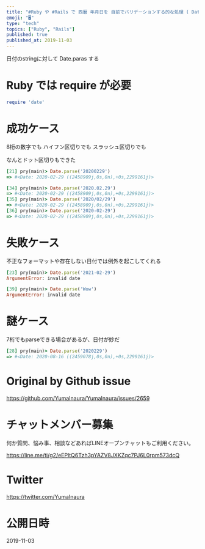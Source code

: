 ```yaml
---
title: "#Ruby や #Rails で 西暦 年月日を 自前でバリデーションする的な処理 ( Date.parse )"
emoji: "🖥"
type: "tech"
topics: ["Ruby", "Rails"]
published: true
published_at: 2019-11-03
---
```


日付のstringに対して Date.paras する

# Ruby では require が必要

```rb
require 'date'
```

# 成功ケース

8桁の数字でも ハイフン区切りでも スラッシュ区切りでも

なんとドット区切りもできた

```rb
[21] pry(main)> Date.parse('20200229')
=> #<Date: 2020-02-29 ((2458909j,0s,0n),+0s,2299161j)>

[34] pry(main)> Date.parse('2020.02.29')
=> #<Date: 2020-02-29 ((2458909j,0s,0n),+0s,2299161j)>
[35] pry(main)> Date.parse('2020/02/29')
=> #<Date: 2020-02-29 ((2458909j,0s,0n),+0s,2299161j)>
[36] pry(main)> Date.parse('2020-02-29')
=> #<Date: 2020-02-29 ((2458909j,0s,0n),+0s,2299161j)>

```

# 失敗ケース

不正なフォーマットや存在しない日付では例外を起こしてくれる

```rb
[23] pry(main)> Date.parse('2021-02-29')
ArgumentError: invalid date

[39] pry(main)> Date.parse('Wow')
ArgumentError: invalid date
```


# 謎ケース

7桁でもparseできる場合があるが、日付が妙だ

```rb
[28] pry(main)> Date.parse('2020229')
=> #<Date: 2020-08-16 ((2459078j,0s,0n),+0s,2299161j)>
```

# Original by Github issue

https://github.com/YumaInaura/YumaInaura/issues/2659








<!-- Update From Qiita API -->

# チャットメンバー募集


何か質問、悩み事、相談などあればLINEオープンチャットもご利用ください。

https://line.me/ti/g2/eEPltQ6Tzh3pYAZV8JXKZqc7PJ6L0rpm573dcQ





# Twitter


https://twitter.com/YumaInaura


<!-- Update From Qiita API -->



# 公開日時

2019-11-03
